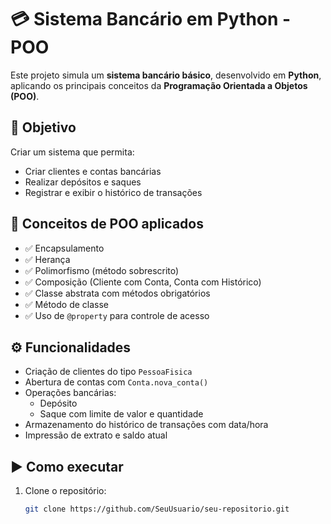 # 💳 Sistema Bancário em Python - POO

Este projeto simula um **sistema bancário básico**, desenvolvido em **Python**, aplicando os principais conceitos da **Programação Orientada a Objetos (POO)**.

## 📌 Objetivo

Criar um sistema que permita:
- Criar clientes e contas bancárias
- Realizar depósitos e saques
- Registrar e exibir o histórico de transações

## 🧠 Conceitos de POO aplicados

- ✅ Encapsulamento  
- ✅ Herança  
- ✅ Polimorfismo (método sobrescrito)  
- ✅ Composição (Cliente com Conta, Conta com Histórico)  
- ✅ Classe abstrata com métodos obrigatórios  
- ✅ Método de classe  
- ✅ Uso de `@property` para controle de acesso

## ⚙️ Funcionalidades

- Criação de clientes do tipo `PessoaFisica`
- Abertura de contas com `Conta.nova_conta()`
- Operações bancárias:
  - Depósito
  - Saque com limite de valor e quantidade
- Armazenamento do histórico de transações com data/hora
- Impressão de extrato e saldo atual

## ▶️ Como executar

1. Clone o repositório:
   ```bash
   git clone https://github.com/SeuUsuario/seu-repositorio.git
